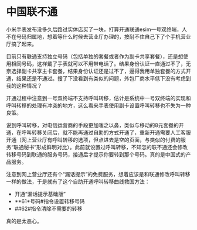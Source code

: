# 中国联不通

小米手表发布没多久后路过实体店买了一块，打算开通联通esim一号双终端，人不在号码归属地，想着等什么时候去营业厅办理的，按耐不住自己下了个手机营业厅搞了起来。

目前只有联通支持独立号码（包括单独的套餐或者作为副卡共享套餐），还是想使用相同号码，这样戴了手表就可以不用带电话了。结果身份认证一直通过不了，无奈选择副卡共享主卡套餐，结果身份认证还是过不了，逼得我用单独套餐的方式开通，结果还是不通过。搜了下没看到有类似的问题，外包厂商水平低下没有考虑到我的这种情况？

开通过程中注意到一号双终端不支持呼叫转移，估计是系统中一号双终端的实现和呼叫转移的处理有冲突的地方，这么看来手表使用副卡设置呼叫转移也不失为一种良策。

说到呼叫转移，对电信运营商的手段更加嗤之以鼻，类似与移动的8元套餐的开通，在呼叫转移关闭后，就不能再通过自助的方式开通了，重新开通需要人工客服开通（网上营业厅有呼叫转移的选项，但点进去是空的页面，与类似的付费的服务“联通秘书”形成鲜明对比）。此前就设置过呼叫转移，不知怎的联不通还会修改转移号码到联通的服务号码，接通后才提示你要转到那个号码。真的是中国式的产品服务。

注意到网上营业厅还有个“漏话提示”的免费服务，想着应该是和联通修改呼叫转移一样的做法，于是就有了这个自助开通呼叫转移曲线救国方法：

- 开通“漏话提示基础版”
- **61*号码#指令设置转移号码
- ##62#指令清除不需要的转移

真的是太恶心。
